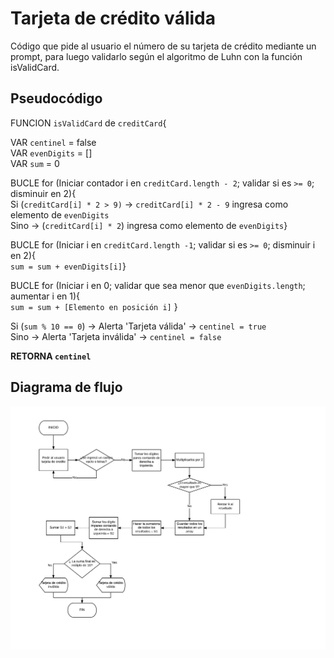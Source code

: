# Tarjeta de crédito válida

Código que pide al usuario el número de su tarjeta de crédito mediante un prompt, para luego validarlo según el algoritmo de Luhn con la función isValidCard.

## Pseudocódigo

FUNCION `isValidCard` de `creditCard`{

VAR `centinel` = false  
VAR `evenDigits` = []  
VAR `sum` = 0  

BUCLE for (Iniciar contador i en `creditCard.length - 2`; validar si es `>= 0`; disminuir en 2){  
Si (`creditCard[i] * 2 > 9)` &rarr;
  `creditCard[i] * 2 - 9` ingresa como elemento de `evenDigits`  
Sino &rarr; (`creditCard[i] * 2`) ingresa como elemento de `evenDigits`}  

BUCLE for (Iniciar i en `creditCard.length -1`; validar si es `>= 0`; disminuir i en 2){  
`sum = sum + evenDigits[i]`}

BUCLE for (Iniciar i en 0; validar que sea menor que `evenDigits.length`; aumentar i en 1){  
`sum = sum + [Elemento en posición i]` 
}

Si (`sum % 10 == 0`) &rarr; Alerta 'Tarjeta válida' &rarr; `centinel = true`  
Sino &rarr; Alerta 'Tarjeta inválida' &rarr; `centinel = false`

**RETORNA `centinel`**

## Diagrama de flujo

![](assets/docs/flow-diagram-credit-card-validation.jpeg "Diagrama de flujo")